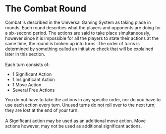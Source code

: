 # The Combat Round

Combat is described in the Universal Gaming System as taking place in rounds. Each round describes what the players and opponents are doing for a six-second period. The actions are said to take place simultaneously, however since it is impossible for all the players to state their actions at the same time, the round is broken up into turns. The order of turns is determined by something called an initiative check that will be explained later in this section.\
\
Each turn consists of:

* 1 Significant Action
* 1 Insignificant Action
* 1 Move Action
* Several Free Actions

You do not have to take the actions in any specific order, nor do you have to use each action every turn. Unused turns do not roll over to the next turn; they are lost at the end of your turn.\
\
A Significant action may be used as an additional move action. Move actions however, may not be used as additional significant actions.
